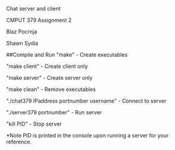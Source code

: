 Chat server and client

CMPUT 379 Assignment 2

Blaz Pocrnja

Shawn Sydia

##Compile and Run
"make"  - Create executables

"make client"   - Create client only

"make server"   - Create server only 

"make clean"    - Remove executables

"./chat379 IPaddress portnumber username"    - Connect to server

"./server379 portnumber"    - Run server

"kill PID"  - Stop server

*Note PID is printed in the console upon running a server for your reference.

